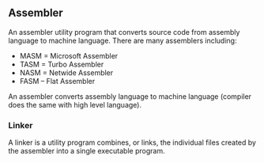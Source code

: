 ## Assembler
An assembler utility program that converts source code from assembly language to machine language. There are many assemblers 
including:
- MASM = Microsoft Assembler
- TASM  = Turbo Assembler
- NASM  = Netwide Assembler
- FASM – Flat Assembler

An assembler converts assembly language to machine language (compiler does the same with high level language).

### Linker
A linker is a utility program combines, or links, the individual files created by the assembler into a single executable 
program.
